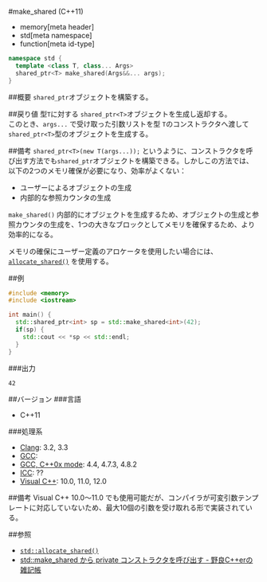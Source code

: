 #make_shared (C++11)
* memory[meta header]
* std[meta namespace]
* function[meta id-type]

```cpp
namespace std {
  template <class T, class... Args>
  shared_ptr<T> make_shared(Args&&... args);
}
```

##概要
`shared_ptr`オブジェクトを構築する。


##戻り値
型`T`に対する `shared_ptr<T>`オブジェクトを生成し返却する。  
このとき、`args...` で受け取った引数リストを型 `T`のコンストラクタへ渡して`shared_ptr<T>`型のオブジェクトを生成する。  


##備考
`shared_ptr<T>(new T(args...));` というように、コンストラクタを呼び出す方法でも`shared_ptr`オブジェクトを構築できる。しかしこの方法では、以下の2つのメモリ確保が必要になり、効率がよくない：

- ユーザーによるオブジェクトの生成
- 内部的な参照カウンタの生成

`make_shared()` 内部的にオブジェクトを生成するため、オブジェクトの生成と参照カウンタの生成を、1つの大きなブロックとしてメモリを確保するため、より効率的になる。

メモリの確保にユーザー定義のアロケータを使用したい場合には、 [`allocate_shared()`](./allocate_shared.md) を使用する。

##例
```cpp
#include <memory>
#include <iostream>

int main() {
  std::shared_ptr<int> sp = std::make_shared<int>(42);
  if(sp) {
    std::cout << *sp << std::endl;
  }
}
```

###出力
```
42
```

##バージョン
###言語
- C++11

###処理系
- [Clang](/implementation.md#clang): 3.2, 3.3
- [GCC](/implementation.md#gcc): 
- [GCC, C++0x mode](/implementation.md#gcc): 4.4, 4.7.3, 4.8.2
- [ICC](/implementation.md#icc): ??
- [Visual C++](/implementation.md#visual_cpp): 10.0, 11.0, 12.0

##備考
Visual C++ 10.0～11.0 でも使用可能だが、コンパイラが可変引数テンプレートに対応していないため、最大10個の引数を受け取れる形で実装されている。


##参照
- [`std::allocate_shared()`](./allocate_shared.md)
- [std::make_shared から private コンストラクタを呼び出す - 野良C++erの雑記帳](http://d.hatena.ne.jp/gintenlabo/20131211/1386771626)

